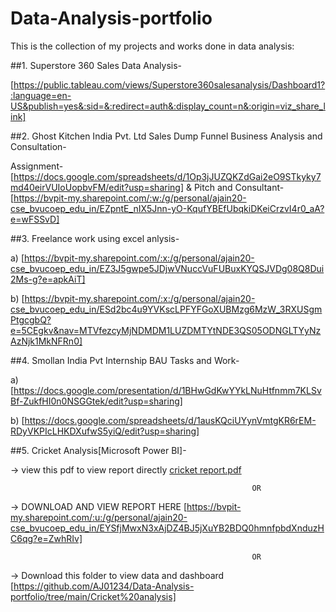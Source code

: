 # Data-Analysis-portfolio
This is the collection of my projects and works done in data analysis:

##1. Superstore 360 Sales Data Analysis-

[https://public.tableau.com/views/Superstore360salesanalysis/Dashboard1?:language=en-US&publish=yes&:sid=&:redirect=auth&:display_count=n&:origin=viz_share_link]


##2. Ghost Kitchen India Pvt. Ltd Sales Dump Funnel Business Analysis and Consultation-

Assignment-[https://docs.google.com/spreadsheets/d/1Op3jJUZQKZdGai2eO9STkyky7md40eirVUIoUopbvFM/edit?usp=sharing] 
&
Pitch and Consultant-[https://bvpit-my.sharepoint.com/:w:/g/personal/ajain20-cse_bvucoep_edu_in/EZpntE_nIX5Jnn-yO-KqufYBEfUbqkiDKeiCrzvI4r0_aA?e=wFSSvD]


##3. Freelance work using excel anlysis-

a) [https://bvpit-my.sharepoint.com/:x:/g/personal/ajain20-cse_bvucoep_edu_in/EZ3J5gwpe5JDjwVNuccVuFUBuxKYQSJVDg08Q8Dui2Ms-g?e=apkAiT]

b) [https://bvpit-my.sharepoint.com/:x:/g/personal/ajain20-cse_bvucoep_edu_in/ESd2bc4u9YVKscLPFYFGoXUBMzg6MzW_3RXUSgmPtgcgbQ?e=5CEgkv&nav=MTVfezcyMjNDMDM1LUZDMTYtNDE3QS05ODNGLTYyNzAzNjk1MkNFRn0]


##4. Smollan India Pvt Internship BAU Tasks and Work- 

a) [https://docs.google.com/presentation/d/1BHwGdKwYYkLNuHtfnmm7KLSvBf-ZukfHI0n0NSGGtek/edit?usp=sharing]

b) [https://docs.google.com/spreadsheets/d/1ausKQciUYynVmtgKR6rEM-RDyVKPIcLHKDXufwS5yiQ/edit?usp=sharing]


##5. Cricket Analysis[Microsoft Power BI]-

-> view this pdf to view report directly [cricket report.pdf](https://github.com/user-attachments/files/16698319/cricket.report.pdf)

                                                          OR
                 
-> DOWNLOAD AND VIEW REPORT HERE [https://bvpit-my.sharepoint.com/:u:/g/personal/ajain20-cse_bvucoep_edu_in/EYSfjMwxN3xAjDZ4BJ5jXuYB2BDQ0hmnfpbdXnduzHC6qg?e=ZwhRIv]

                                                          OR

-> Download this folder to view data and dashboard [https://github.com/AJ01234/Data-Analysis-portfolio/tree/main/Cricket%20analysis]

